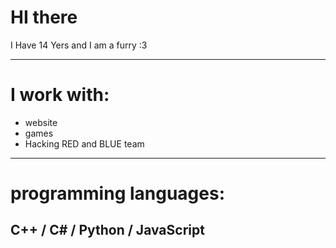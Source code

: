 # HI there
I Have 14 Yers and I am a furry :3

---

# I work with:
* website
* games
* Hacking RED and BLUE team
---
# programming languages:
## C++ / C# / Python / JavaScript 
